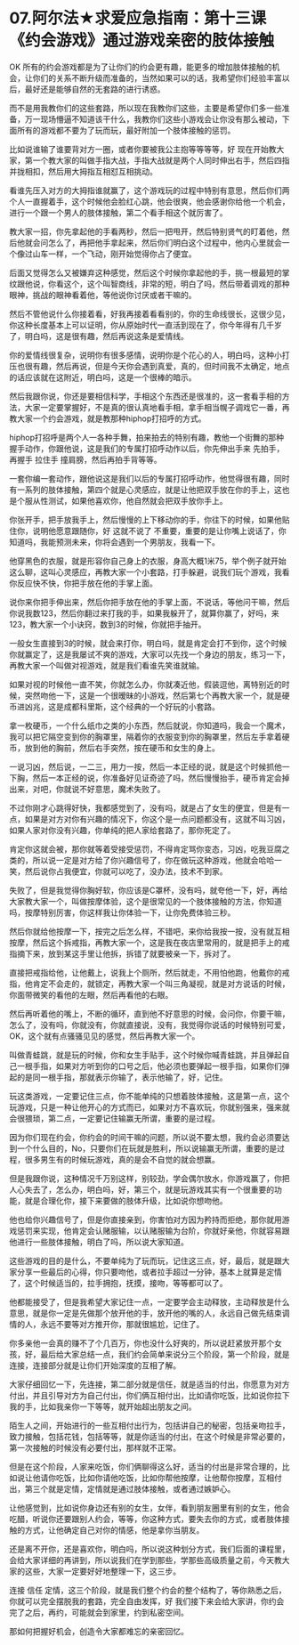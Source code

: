 # 07.阿尔法★求爱应急指南：第十三课《约会游戏》通过游戏亲密的肢体接触

OK 所有的约会游戏都是为了让你们的约会更有趣，能更多的增加肢体接触的机会，让你们的关系不断升级而准备的，当然如果可以的话，我希望你们经验丰富以后，最好还是能够自然的无套路的进行诱惑。

而不是用我教你们的这些套路，所以现在我教你们这些，主要是希望你们多一些准备，万一现场懵逼不知道该干什么，我教你们这些小游戏会让你没有那么被动，下面所有的游戏都不要为了玩而玩，最好附加一个肢体接触的惩罚。

比如说谁输了谁要背对方一圈，或者你要被我公主抱等等等等，好 现在开始教大家，第一个教大家的叫做手指大战，手指大战就是两个人同时伸出右手，然后四指并拢相扣，然后用大拇指互相怼互相挑动。

看谁先压入对方的大拇指谁就赢了，这个游戏玩的过程中特别有意思，然后你们两个人一直握着手，这个时候他会脸红心跳，他会很爽，他会感谢你给他一个机会，进行一个跟一个男人的肢体接触，第二个看手相这个就厉害了。

教大家一招，你先拿起他的手看两秒，然后一把甩开，然后特别贤气的盯着他，然后他就会问怎么了，再把他手拿起来，然后你们明白这个过程中，他内心里就会一个像过山车一样，一个飞动，刚开始觉得你占了便宜。

后面又觉得怎么又被嫌弃这种感觉，然后这个时候你拿起他的手，挑一根最短的掌纹跟他说，你看这个，这个叫智商线，非常的短，明白了吗，然后带着调戏的那种眼神，挑战的眼神看着他，等他说你讨厌或者干嘛的。

然后不管他说什么你接着看，好我再接着看看别的，你的生命线很长，这很少见，你这种长度基本上可以证明，你从原始时代一直活到现在了，你今年得有几千岁了，明白吗，这是很有趣，然后再说这条是爱情线。

你的爱情线很复杂，说明你有很多感情，说明你是个花心的人，明白吗，这种小打压也很有趣，然后再说，但是今天你会遇到真爱，真的，但时间我不太确定，地点的话应该就在这附近，明白吗，这是一个很棒的暗示。

然后我跟你说，你还是要相信科学，手相这个东西还是很准的，这一套看手相的方法，大家一定要掌握好，不是真的很认真地看手相，拿手相当幌子调戏它一番，再教大家一个约会游戏，就是教那种hiphop打招呼的方式。

hiphop打招呼是两个人一各种手舞，拍来拍去的特别有趣，教他一个街舞的那种握手动作，你跟他说，这是我们的专属打招呼动作以后，你先伸出手来 先拍手，再握手 拉住手 撞肩膀，然后再拍手背等等。

一套你编一套动作，跟他说这是我们以后的专属打招呼动作，他觉得很有趣，同时有一系列的肢体接触，第四个就是心灵感应，就是让他把双手放在你的手上，这也是个服从性测试，如果他喜欢你，他自然就会把双手放你手上。

你张开手，把手放我手上，然后慢慢的上下移动你的手，你往下的时候，如果他贴住你，说明他愿意跟随你，好 这就不说了 不重要，重要的是让你嘴上说话了，你知道吗，我能预测未来，你将会遇到一个男朋友，我看一下。

他穿黑色的衣服，就是形容你自己身上的衣服，身高大概1米75，举个例子就开始这么聊，这叫心灵感应，再教大家一个小套路，打手躲避，说我们玩个游戏，我看你反应快不快，你把手放在他的手掌上面。

说你来你把手伸出来，然后你把手放在他的手掌上面，不说话，等他问干嘛，然后你说我数123，然后你翻过来打我的手，如果我躲开了，就算你赢了，好吗，来123，教大家一个小诀窍，数到3的时候，你就把手抽开。

一般女生直接到3的时候，就会来打你，明白吗，就是肯定会打不到你，这个时候你就赢定了，这是我屡试不爽的游戏，大家可以先找一个身边的朋友，练习一下，再教大家一个叫做对视游戏，就是我们看谁先笑谁就输。

如果对视的时候他一直不笑，你就怎么办，你就凑近他，假装逗他，离特别近的时候，突然吻他一下，这是一个很暧昧的小游戏，然后第七个再教大家一个，就是硬币进凶兆，这是成都科里斯，这个经典的一个好玩的小套路。

拿一枚硬币，一个什么纸巾之类的小东西，然后就说，你知道吗，我会一个魔术，我可以把它隔空变到你的胸罩里，隔着你的衣服变到你的胸罩里，然后左手拿着硬币，放到他的胸前，然后右手突然，按在硬币和女生的身上。

一说习凶，然后说，一二三，用力一按，然后一本正经的说，就是这个时候抓他一下胸，然后一本正经的说，你准备好见证奇迹了吗，然后慢慢抬手，硬币肯定会掉出来，对吧，你就说不好意思，魔术失败了。

不过你刚才心跳得好快，我都感觉到了，没有吗，就是占了女生的便宜，但是有一点，如果是对方对你有兴趣的情况下，你这个是一点问题都没有，这就不叫习凶，如果人家对你没有兴趣，你单纯的把人家给套路了，那你死定了。

肯定你这就会被，那你就等着受接受惩罚，不得肯定骂你变态，习凶，吃我豆腐之类的，所以说一定是对方给了你兴趣信号了，你在做玩这种游戏，他就会哈哈一笑，然后说你占我便宜，你就可以吃了，没办法，技术不到家。

失败了，但是我觉得你胸好软，你应该是C罩杯，没有吗，就夸他一下，好，再给大家教大家一个，叫做按摩体验，这个是很常见的一个肢体接触的方法，你知道吗，按摩特别厉害，你这样我让你体验一下，让你免费体验三秒。

然后你就给他按摩一下，按完之后怎么样，不错吧，来你给我按一按，没有就互相按摩，然后这个拆戒指，再教大家一个，这是我在夜店里常用的，就是把手上的戒指摘下来，放到某这手里让他拆，拆错了就要被亲一下，拆对了。

直接把戒指给他，让他戴上，说我上个厕所，然后就走，不用怕他跑，他戴你的戒指，他肯定不会走的，就锁定，再教大家一个叫三角凝视，就是对方说话的时候，你面带微笑的看他的左眼，然后再看他的右眼。

然后再听着他的嘴上，不断的循环，直到他不好意思的时候，会问你，你要干嘛，怎么了，没有吗，你就没有，你就直接说，没有，我觉得你说话的时候特别可爱，OK，这个就有点骚骚见见的感觉，然后再教大家一个。

叫做青蛙跳，就是玩的时候，你和女生手贴手，这个时候你喊青蛙跳，并且弹起自己一根手指，如果对方听到你的口号之后，他必须也要弹起一根手指，如果你们弹起的是同一根手指，那就表示你输了，表示他输了，好，记住。

玩这类游戏，一定要记住三点，你不能单纯的只想着肢体接触，这是第一点，这个玩游戏，只是一种让他开心的方式而已，如果对方不喜欢玩，你就别强来，强来就会很猥琐，第二点，一定要记住输赢无所谓，重要的是过程。

因为你们现在约会，你约会的时间干嘛的问题，所以说不要太想，我约会必须要达到一个什么目的，No，只要你们在玩就是胜利，所以说输赢无所谓，重要的是过程，很多男生有的时候玩游戏，真的是会不自觉的就会想赢。

但是我跟你说，这种情况千万别这样，别较劲，学会偶尔放水，你游戏赢了，你把人心失去了，怎么办，明白吗，好，第三个，就是玩游戏其实有一个很重要的功能，就是合理化你，接下来要做的肢体升级，比如说你想吻他。

他也给你兴趣信号了，但是你直接亲到，你害怕对方因为矜持而拒绝，那你就用游戏惩罚来实现，他肯定会认赌服输，以认赌服输为台阶，你就好亲他，你就容易跟他进行一些肢体接触，明白了吗，所以说大家知道。

这些游戏的目的是什么，不要单纯为了玩而玩，记住这三点，好，最后，就是跟大家分享一些最后的心得，你只要吻他，或者拉手超过一分钟，基本上就算是定情了，这个时候适当的，拉手拥抱，抚摸，接吻，等等都可以了。

他都能接受了，但是我希望大家记住一点，一定要学会主动释放，主动释放是什么意思，就是你一定是先做那个放开他的手，放开他的嘴的人，永远自己做先结束调情的人，永远不要等对方推开你，那就很尴尬，记住了。

你多亲他一会真的赚不了个几百万，你也没什么好爽的，所以说赶紧放开那个女孩，好，最后给大家总结一点，我们约会简单来说分三个阶段，第一个阶段，就是连接，连接部分就是让你们开始深度的互相了解。

大家仔细回忆一下，先连接，第二部分就是信任，就是适当的付出，你愿意为对方付出，并且引导对方为自己付出，你们俩互相付出，比如请你吃饭，比如说你拉下我的手，比如我亲你一下等等，就开始超出朋友之间。

陌生人之间，开始进行的一些互相付出行为，包括讲自己的秘密，包括亲吻拉手，致力接触，包括花钱，包括等等，就是你适当的付出，在这个时候是非常必要的，第一次接触的时候没有必要付出，那样就不正常。

但是在这个阶段，人家来吃饭，你们俩聊得这么好，适当的付出是非常合理的，比如说让他请你吃饭，比如你请他吃饭，比如你帮他按摩，让他帮你按摩，互相付出，第三个就是定情，定情就是通过肢体接触，或者通过嫉妒心。

让他感觉到，比如说你身边还有别的女生，女伴，看到朋友圈里有别的女生，他会吃醋，听说你还要跟别人约会，等等，你这种方式，要失去你的方式，或者肢体接触的方式，让他确定自己对你的情感，他是拿你当朋友。

还是离不开你，还是喜欢你，明白吗，所以说这种划分方式，我们后面的课程里，会给大家详细的再讲到，所以说我们在学到那些，学那些高级质量之前，今天教大家的这些，大家一定要好好地整理一下，这三步。

连接 信任 定情，这三个阶段，就是我们整个约会的整个结构了，等你熟悉之后，你就可以完全摆脱我的套路，完全自由发挥，好 我们接下来会给大家讲，你约会完了之后，再约，可能就会到家里，约到私密空间。

那如何把握好机会，创造令大家都难忘的亲密回忆。